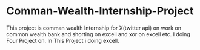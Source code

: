 # Comman-Wealth-Internship-Project
This project is comman wealth Internship for X(twitter api) on work on common wealth bank and shorting on excell and xor on excell etc. I doing Four Project on. In This Project i doing excell.
